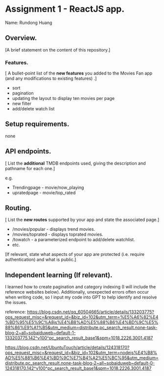# Assignment 1 - ReactJS app.

Name: Rundong Huang

## Overview.

[A brief statement on the content of this repository.]

### Features.
[ A bullet-point list of the __new features__ you added to the Movies Fan app (and any modifications to existing features) .]
 
+ sort
+ pagination
+ updating the layout to display ten movies per page
+ new filter
+ add/delete watch list

## Setup requirements.

none

## API endpoints.

[ List the __additional__ TMDB endpoints used, giving the description and pathname for each one.] 

e.g.
+ Trendingpage - movie/now_playing
+ upratedpage - movie/top_rated


## Routing.

[ List the __new routes__ supported by your app and state the associated page.]

+ /movies/popular - displays trend movies.
+ /movies/toprated - displays toprated movies.
+ /towatch - a parameterized endpoint to add/delete watchlist.
+ etc.

[If relevant, state what aspects of your app are protected (i.e. require authentication) and what is public.]

## Independent learning (If relevant).

I learned how to create pagination and category indexing (I will include the reference websites below). Additionally, unexpected errors often occur when writing code, so I input my code into GPT to help identify and resolve the issues.

reference:
https://blog.csdn.net/qq_60504665/article/details/133203775?ops_request_misc=&request_id=&biz_id=102&utm_term=%E5%A6%82%E4%BD%95%E5%9C%A8js%E4%B8%AD%E5%88%B6%E4%BD%9C%E5%88%86%E9%A1%B5&utm_medium=distribute.pc_search_result.none-task-blog-2~all~sobaiduweb~default-1-133203775.142^v100^pc_search_result_base1&spm=1018.2226.3001.4187

https://blog.csdn.net/UbuntuTouch/article/details/124318170?ops_request_misc=&request_id=&biz_id=102&utm_term=nodejs%E4%B8%AD%E5%88%B6%E4%BD%9C%E7%B4%A2%E5%BC%95&utm_medium=distribute.pc_search_result.none-task-blog-2~all~sobaiduweb~default-0-124318170.142^v100^pc_search_result_base1&spm=1018.2226.3001.4187